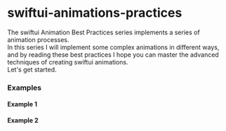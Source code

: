 # swiftui-animations-practices 
The swiftui Animation Best Practices series implements a series of animation processes.  
In this series I will implement some complex animations in different ways, and by reading these best practices I hope you can master the advanced techniques of creating swiftui animations.  
Let's get started.  
### Examples
#### Example 1

#### Example 2
